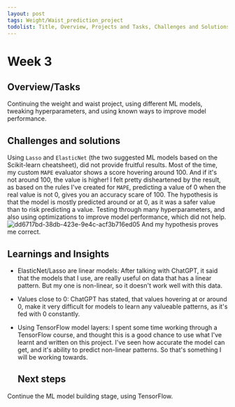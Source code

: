 ```yaml
---
layout: post
tags: Weight/Waist_prediction_project
todolist: Title, Overview, Projects and Tasks, Challenges and Solutions, Learnings and Insights, Next Steps, Reflections
---
```


# Week 3

## Overview/Tasks

Continuing the weight and waist project, using different ML models, tweaking hyperparameters, and using known ways to improve model performance.

## Challenges and solutions

Using `Lasso` and `ElasticNet` (the two suggested ML models based on the Scikit-learn cheatsheet), did not provide fruitful results. Most of the time, my custom `MAPE` evaluator shows a score hovering around 100. And if it's not around 100, the value is higher! I felt pretty disheartened by the result, as based on the rules I've created for `MAPE`, predicting a value of 0 when the real value is not 0, gives you an accuracy scare of 100. The hypothesis is that the model is mostly predicted around or at 0, as it was a safer value than to risk predicting a value. Testing through many hyperparameters, and also using optimizations to improve model performance, which did not help.
![dd6717bd-38db-423e-9e4c-acf3b716ed05](https://github.com/user-attachments/assets/b2aa6deb-5477-49e6-83da-3270d1e79a48)
And my hypothesis proves me correct.

## Learnings and Insights

* ElasticNet/Lasso are linear models: After talking with ChatGPT, it said that the models that I use, are really useful on data that has a linear pattern. But my one is non-linear, so it doesn't work well with this data.
* Values close to 0: ChatGPT has stated, that values hovering at or around 0, make it very difficult for models to learn any valueable patterns, as it's fed with 0 constantly.
* Using TensorFlow model layers: I spent some time working through a TensorFlow course, and thought this is a good chance to use what I've learnt and written on this project. I've seen how accurate the model can get, and it's ability to predict non-linear patterns. So that's something I will be working towards.

  ## Next steps

Continue the ML model building stage, using TensorFlow.
